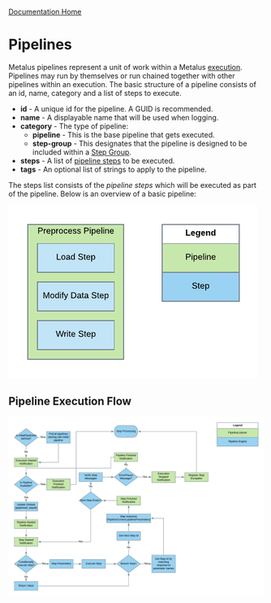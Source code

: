 [Documentation Home](readme.md)

# Pipelines
Metalus pipelines represent a unit of work within a Metalus [execution](executions.md). Pipelines may run by themselves 
or run chained together with other pipelines within an execution. The basic structure of a pipeline consists of an
id, name, category and a list of steps to execute.

* **id** - A unique id for the pipeline. A GUID is recommended.
* **name** - A displayable name that will be used when logging.
* **category** - The type of pipeline:
    * **pipeline** - This is the base pipeline that gets executed.
    * **step-group** - This designates that the pipeline is designed to be included within a [Step Group](step-groups.md).
* **steps** - A list of [pipeline steps](pipeline-steps.md) to be executed.
* **tags** - An optional list of strings to apply to the pipeline.

The steps list consists of the _pipeline steps_ which will be executed as part of the pipeline. Below is an overview of 
a basic pipeline: 

![Pipeline Overview](images/Pipeline_Overview.png "Pipeline Overview")

## Pipeline Execution Flow

![Pipeline Flow](images/Default_Pipeline_Execution.png "Pipeline Flow")
